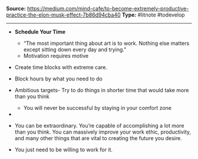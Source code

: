 **Source:** https://medium.com/mind-cafe/to-become-extremely-productive-practice-the-elon-musk-effect-7b86d94cba40
**Type:** #litnote #todevelop 

----
- **Schedule Your Time**
	- “The most important thing about art is to work. Nothing else matters except sitting down every day and trying.”
	- Motivation requires motive
- Create time blocks with extreme care. 
- Block hours by what you need to do
- Ambitious targets- Try to do things in shorter time that would take more than you think
	- You will never be successful by staying in your comfort zone
- 
-  You can be extraordinary. You’re capable of accomplishing a lot more than you think. You can massively improve your work ethic, productivity, and many other things that are vital to creating the future you desire.
    
-   You just need to be willing to work for it.